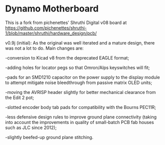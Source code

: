 # Dynamo Motherboard

This is a fork from pichenettes' Shruthi Digital v08 board at https://github.com/pichenettes/shruthi-1/blob/master/shruthi/hardware_design/pcb/

v0.9j (initial): As the original was well iterated and a mature design, there was not a lot to do. Main changes are: 

-conversion to Kicad v8 from the deprecated EAGLE format;

-adding holes for locator pegs so that Omron/Alps keyswitches will fit;

-pads for an SMD1210 capacitor on the power supply to the display module to attempt mitigate noise bleedthrough from passive matrix OLED units; 

-moving the AVRISP header slightly for better mechanical clearance from the Edit 2 pot; 

-slotted encoder body tab pads for compatibility with the Bourns PEC11R;

-less defensive design rules to improve ground plane connectivity (taking into account the improvements in quality of small-batch PCB fab houses such as JLC since 2012);

-slightly beefed-up ground plane stitching.
